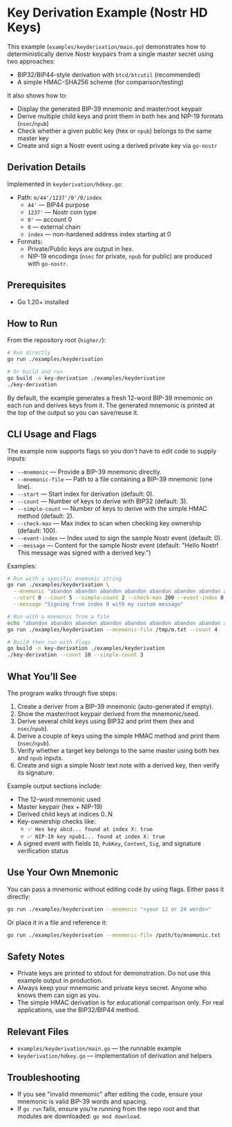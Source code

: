 # Key Derivation Example (Nostr HD Keys)

This example (`examples/keyderivation/main.go`) demonstrates how to deterministically derive Nostr keypairs from a single master secret using two approaches:

- BIP32/BIP44-style derivation with `btcd/btcutil` (recommended)
- A simple HMAC-SHA256 scheme (for comparison/testing)

It also shows how to:

- Display the generated BIP-39 mnemonic and master/root keypair
- Derive multiple child keys and print them in both hex and NIP-19 formats (`nsec`/`npub`)
- Check whether a given public key (hex or `npub`) belongs to the same master key
- Create and sign a Nostr event using a derived private key via `go-nostr`

## Derivation Details

Implemented in `keyderivation/hdkey.go`:

- Path: `m/44'/1237'/0'/0/index`
  - `44'` — BIP44 purpose
  - `1237'` — Nostr coin type
  - `0'` — account 0
  - `0` — external chain
  - `index` — non-hardened address index starting at 0
- Formats:
  - Private/Public keys are output in hex.
  - NIP-19 encodings (`nsec` for private, `npub` for public) are produced with `go-nostr`.

## Prerequisites

- Go 1.20+ installed

## How to Run

From the repository root (`higher/`):

```bash
# Run directly
go run ./examples/keyderivation

# Or build and run
go build -o key-derivation ./examples/keyderivation
./key-derivation
```

By default, the example generates a fresh 12-word BIP-39 mnemonic on each run and derives keys from it. The generated mnemonic is printed at the top of the output so you can save/reuse it.

## CLI Usage and Flags

The example now supports flags so you don't have to edit code to supply inputs:

- `--mnemonic` — Provide a BIP-39 mnemonic directly.
- `--mnemonic-file` — Path to a file containing a BIP-39 mnemonic (one line).
- `--start` — Start index for derivation (default: 0).
- `--count` — Number of keys to derive with BIP32 (default: 3).
- `--simple-count` — Number of keys to derive with the simple HMAC method (default: 2).
- `--check-max` — Max index to scan when checking key ownership (default: 100).
- `--event-index` — Index used to sign the sample Nostr event (default: 0).
 - `--message` — Content for the sample Nostr event (default: "Hello Nostr! This message was signed with a derived key.")

Examples:

```bash
# Run with a specific mnemonic string
go run ./examples/keyderivation \
  --mnemonic "abandon abandon abandon abandon abandon abandon abandon abandon abandon abandon abandon about" \
  --start 0 --count 5 --simple-count 2 --check-max 200 --event-index 0 \
  --message "Signing from index 0 with my custom message"

# Run with a mnemonic from a file
echo "abandon abandon abandon abandon abandon abandon abandon abandon abandon abandon abandon about" > /tmp/m.txt
go run ./examples/keyderivation --mnemonic-file /tmp/m.txt --count 4

# Build then run with flags
go build -o key-derivation ./examples/keyderivation
./key-derivation --count 10 --simple-count 3
```

## What You’ll See

The program walks through five steps:

1. Create a deriver from a BIP-39 mnemonic (auto-generated if empty).
2. Show the master/root keypair derived from the mnemonic/seed.
3. Derive several child keys using BIP32 and print them (hex and `nsec`/`npub`).
4. Derive a couple of keys using the simple HMAC method and print them (`nsec`/`npub`).
5. Verify whether a target key belongs to the same master using both hex and `npub` inputs.
6. Create and sign a simple Nostr text note with a derived key, then verify its signature.

Example output sections include:

- The 12-word mnemonic used
- Master keypair (hex + NIP-19)
- Derived child keys at indices 0..N
- Key-ownership checks like:
  - `✅ Hex key abcd... found at index X: true`
  - `✅ NIP-19 key npub1... found at index X: true`
- A signed event with fields `ID`, `PubKey`, `Content`, `Sig`, and signature verification status

## Use Your Own Mnemonic

You can pass a mnemonic without editing code by using flags. Either pass it directly:

```bash
go run ./examples/keyderivation --mnemonic "<your 12 or 24 words>"
```

Or place it in a file and reference it:

```bash
go run ./examples/keyderivation --mnemonic-file /path/to/mnemonic.txt
```

## Safety Notes

- Private keys are printed to stdout for demonstration. Do not use this example output in production.
- Always keep your mnemonic and private keys secret. Anyone who knows them can sign as you.
- The simple HMAC derivation is for educational comparison only. For real applications, use the BIP32/BIP44 method.

## Relevant Files

- `examples/keyderivation/main.go` — the runnable example
- `keyderivation/hdkey.go` — implementation of derivation and helpers

## Troubleshooting

- If you see "invalid mnemonic" after editing the code, ensure your mnemonic is valid BIP-39 words and spacing.
- If `go run` fails, ensure you’re running from the repo root and that modules are downloaded: `go mod download`.
